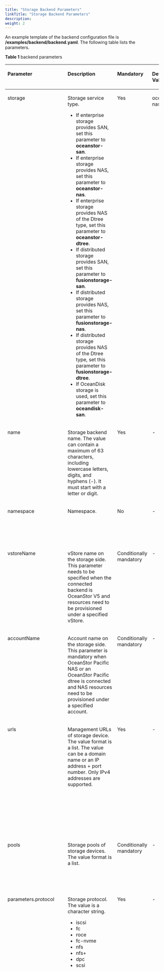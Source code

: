 ```yaml
---
title: "Storage Backend Parameters"
linkTitle: "Storage Backend Parameters"
description: 
weight: 2
---
```


An example template of the backend configuration file is  **/examples/backend/backend.yaml**. The following table lists the parameters.

**Table  1**  backend parameters

<a name="table9126101819192"></a>
<table><thead align="left"><tr id="row10127131813194"><th class="cellrowborder" valign="top" width="13.86138613861386%" id="mcps1.2.6.1.1"><p id="p5631154913199"><a name="p5631154913199"></a><a name="p5631154913199"></a>Parameter</p>
</th>
<th class="cellrowborder" valign="top" width="32.67326732673267%" id="mcps1.2.6.1.2"><p id="p463104991916"><a name="p463104991916"></a><a name="p463104991916"></a>Description</p>
</th>
<th class="cellrowborder" valign="top" width="13.86138613861386%" id="mcps1.2.6.1.3"><p id="p1463134917198"><a name="p1463134917198"></a><a name="p1463134917198"></a>Mandatory</p>
</th>
<th class="cellrowborder" valign="top" width="11.881188118811878%" id="mcps1.2.6.1.4"><p id="p6919415195119"><a name="p6919415195119"></a><a name="p6919415195119"></a>Default Value</p>
</th>
<th class="cellrowborder" valign="top" width="27.72277227722772%" id="mcps1.2.6.1.5"><p id="p10631049171910"><a name="p10631049171910"></a><a name="p10631049171910"></a>Remarks</p>
</th>
</tr>
</thead>
<tbody><tr id="row111271188193"><td class="cellrowborder" valign="top" width="13.86138613861386%" headers="mcps1.2.6.1.1 "><p id="en-us_topic_0000001324610777_p1233915445454"><a name="en-us_topic_0000001324610777_p1233915445454"></a><a name="en-us_topic_0000001324610777_p1233915445454"></a>storage</p>
</td>
<td class="cellrowborder" valign="top" width="32.67326732673267%" headers="mcps1.2.6.1.2 "><p id="en-us_topic_0000001324610777_p3339204417453"><a name="en-us_topic_0000001324610777_p3339204417453"></a><a name="en-us_topic_0000001324610777_p3339204417453"></a>Storage service type.</p>
<a name="en-us_topic_0000001324610777_ul713574293420"></a><a name="en-us_topic_0000001324610777_ul713574293420"></a><ul id="en-us_topic_0000001324610777_ul713574293420"><li>If enterprise storage provides SAN, set this parameter to <strong id="b417813613303"><a name="b417813613303"></a><a name="b417813613303"></a>oceanstor-san</strong>.</li><li>If enterprise storage provides NAS, set this parameter to <strong id="b1231819107497"><a name="b1231819107497"></a><a name="b1231819107497"></a>oceanstor-nas</strong>.</li><li>If enterprise storage provides NAS of the Dtree type, set this parameter to <strong id="b514124355618"><a name="b514124355618"></a><a name="b514124355618"></a>oceanstor-dtree</strong>.</li><li>If distributed storage provides SAN, set this parameter to <strong id="b129589153306"><a name="b129589153306"></a><a name="b129589153306"></a>fusionstorage-san</strong>.</li><li>If distributed storage provides NAS, set this parameter to <strong id="b17628208309"><a name="b17628208309"></a><a name="b17628208309"></a>fusionstorage-nas</strong>.</li><li>If distributed storage provides NAS of the Dtree type, set this parameter to <strong id="b55310242292"><a name="b55310242292"></a><a name="b55310242292"></a>fusionstorage-dtree</strong>.</li><li>If OceanDisk storage is used, set this parameter to <strong id="b1899815485617"><a name="b1899815485617"></a><a name="b1899815485617"></a>oceandisk-san</strong>.</li></ul>
</td>
<td class="cellrowborder" valign="top" width="13.86138613861386%" headers="mcps1.2.6.1.3 "><p id="en-us_topic_0000001324610777_p533910449459"><a name="en-us_topic_0000001324610777_p533910449459"></a><a name="en-us_topic_0000001324610777_p533910449459"></a>Yes</p>
</td>
<td class="cellrowborder" valign="top" width="11.881188118811878%" headers="mcps1.2.6.1.4 "><p id="p15919151545111"><a name="p15919151545111"></a><a name="p15919151545111"></a>oceanstor-nas</p>
</td>
<td class="cellrowborder" valign="top" width="27.72277227722772%" headers="mcps1.2.6.1.5 "><p id="en-us_topic_0000001324610777_p17339174424512"><a name="en-us_topic_0000001324610777_p17339174424512"></a><a name="en-us_topic_0000001324610777_p17339174424512"></a>One backend can provide only one storage service. If a single Huawei storage system can provide both SAN and NAS storage services, you can configure multiple backends and use different storage service types for each backend.</p>
</td>
</tr>
<tr id="row15127618111910"><td class="cellrowborder" valign="top" width="13.86138613861386%" headers="mcps1.2.6.1.1 "><p id="en-us_topic_0000001324610777_p733904424519"><a name="en-us_topic_0000001324610777_p733904424519"></a><a name="en-us_topic_0000001324610777_p733904424519"></a>name</p>
</td>
<td class="cellrowborder" valign="top" width="32.67326732673267%" headers="mcps1.2.6.1.2 "><p id="en-us_topic_0000001324610777_p23903331109"><a name="en-us_topic_0000001324610777_p23903331109"></a><a name="en-us_topic_0000001324610777_p23903331109"></a>Storage backend name. The value can contain a maximum of 63 characters, including lowercase letters, digits, and hyphens (-). It must start with a letter or digit.</p>
</td>
<td class="cellrowborder" valign="top" width="13.86138613861386%" headers="mcps1.2.6.1.3 "><p id="en-us_topic_0000001324610777_p18339944154510"><a name="en-us_topic_0000001324610777_p18339944154510"></a><a name="en-us_topic_0000001324610777_p18339944154510"></a>Yes</p>
</td>
<td class="cellrowborder" valign="top" width="11.881188118811878%" headers="mcps1.2.6.1.4 "><p id="p18919015125112"><a name="p18919015125112"></a><a name="p18919015125112"></a>-</p>
</td>
<td class="cellrowborder" valign="top" width="27.72277227722772%" headers="mcps1.2.6.1.5 "><p id="p1874481011019"><a name="p1874481011019"></a><a name="p1874481011019"></a>Ensure that the storage backend name is unique.</p>
</td>
</tr>
<tr id="row765135132312"><td class="cellrowborder" valign="top" width="13.86138613861386%" headers="mcps1.2.6.1.1 "><p id="p1650357236"><a name="p1650357236"></a><a name="p1650357236"></a>namespace</p>
</td>
<td class="cellrowborder" valign="top" width="32.67326732673267%" headers="mcps1.2.6.1.2 "><p id="p1466335142311"><a name="p1466335142311"></a><a name="p1466335142311"></a>Namespace.</p>
</td>
<td class="cellrowborder" valign="top" width="13.86138613861386%" headers="mcps1.2.6.1.3 "><p id="p176653592311"><a name="p176653592311"></a><a name="p176653592311"></a>No</p>
</td>
<td class="cellrowborder" valign="top" width="11.881188118811878%" headers="mcps1.2.6.1.4 "><p id="p391981510517"><a name="p391981510517"></a><a name="p391981510517"></a>-</p>
</td>
<td class="cellrowborder" valign="top" width="27.72277227722772%" headers="mcps1.2.6.1.5 "><p id="p866103515237"><a name="p866103515237"></a><a name="p866103515237"></a>The storage backend must be in the same namespace as Huawei CSI.</p>
</td>
</tr>
<tr id="row184812161516"><td class="cellrowborder" valign="top" width="13.86138613861386%" headers="mcps1.2.6.1.1 "><p id="p38488211152"><a name="p38488211152"></a><a name="p38488211152"></a>vstoreName</p>
</td>
<td class="cellrowborder" valign="top" width="32.67326732673267%" headers="mcps1.2.6.1.2 "><p id="p384813214151"><a name="p384813214151"></a><a name="p384813214151"></a>vStore name on the storage side. This parameter needs to be specified when the connected backend is OceanStor V5 and resources need to be provisioned under a specified vStore.</p>
</td>
<td class="cellrowborder" valign="top" width="13.86138613861386%" headers="mcps1.2.6.1.3 "><p id="p884812114157"><a name="p884812114157"></a><a name="p884812114157"></a>Conditionally mandatory</p>
</td>
<td class="cellrowborder" valign="top" width="11.881188118811878%" headers="mcps1.2.6.1.4 "><p id="p16919131517511"><a name="p16919131517511"></a><a name="p16919131517511"></a>-</p>
</td>
<td class="cellrowborder" valign="top" width="27.72277227722772%" headers="mcps1.2.6.1.5 "><p id="p584814213151"><a name="p584814213151"></a><a name="p584814213151"></a>This parameter needs to be specified only when the backend is OceanStor V5 and vStores need to be supported.</p>
</td>
</tr>
<tr id="row1218054742718"><td class="cellrowborder" valign="top" width="13.86138613861386%" headers="mcps1.2.6.1.1 "><p id="p14180194702714"><a name="p14180194702714"></a><a name="p14180194702714"></a>accountName</p>
</td>
<td class="cellrowborder" valign="top" width="32.67326732673267%" headers="mcps1.2.6.1.2 "><p id="p1518094762719"><a name="p1518094762719"></a><a name="p1518094762719"></a>Account name on the storage side. This parameter is mandatory when OceanStor Pacific NAS or an OceanStor Pacific dtree is connected and NAS resources need to be provisioned under a specified account.</p>
</td>
<td class="cellrowborder" valign="top" width="13.86138613861386%" headers="mcps1.2.6.1.3 "><p id="p14180547182717"><a name="p14180547182717"></a><a name="p14180547182717"></a>Conditionally mandatory</p>
</td>
<td class="cellrowborder" valign="top" width="11.881188118811878%" headers="mcps1.2.6.1.4 "><p id="p20919715115120"><a name="p20919715115120"></a><a name="p20919715115120"></a>-</p>
</td>
<td class="cellrowborder" valign="top" width="27.72277227722772%" headers="mcps1.2.6.1.5 "><p id="p195481349369"><a name="p195481349369"></a><a name="p195481349369"></a>This parameter needs to be specified when the connected backend is OceanStor Pacific NAS or OceanStor Pacific dtree and accounts need to be supported.</p>
</td>
</tr>
<tr id="row1212714182196"><td class="cellrowborder" valign="top" width="13.86138613861386%" headers="mcps1.2.6.1.1 "><p id="en-us_topic_0000001324610777_p153399449451"><a name="en-us_topic_0000001324610777_p153399449451"></a><a name="en-us_topic_0000001324610777_p153399449451"></a>urls</p>
</td>
<td class="cellrowborder" valign="top" width="32.67326732673267%" headers="mcps1.2.6.1.2 "><p id="en-us_topic_0000001324610777_p430691742216"><a name="en-us_topic_0000001324610777_p430691742216"></a><a name="en-us_topic_0000001324610777_p430691742216"></a>Management URLs of storage device. The value format is a list. The value can be a domain name or an IP address + port number. Only IPv4 addresses are supported.</p>
</td>
<td class="cellrowborder" valign="top" width="13.86138613861386%" headers="mcps1.2.6.1.3 "><p id="en-us_topic_0000001324610777_p1233934484518"><a name="en-us_topic_0000001324610777_p1233934484518"></a><a name="en-us_topic_0000001324610777_p1233934484518"></a>Yes</p>
</td>
<td class="cellrowborder" valign="top" width="11.881188118811878%" headers="mcps1.2.6.1.4 "><p id="p691916153512"><a name="p691916153512"></a><a name="p691916153512"></a>-</p>
</td>
<td class="cellrowborder" valign="top" width="27.72277227722772%" headers="mcps1.2.6.1.5 "><p id="en-us_topic_0000001324610777_p17339144114512"><a name="en-us_topic_0000001324610777_p17339144114512"></a><a name="en-us_topic_0000001324610777_p17339144114512"></a>If the connected backend is OceanStor or OceanStor Dorado storage and resources need to be provisioned under a specified vStore, set this parameter to the URL of the logical management port of the vStore.</p>
</td>
</tr>
<tr id="row7127101841917"><td class="cellrowborder" valign="top" width="13.86138613861386%" headers="mcps1.2.6.1.1 "><p id="en-us_topic_0000001324610777_p17111241100"><a name="en-us_topic_0000001324610777_p17111241100"></a><a name="en-us_topic_0000001324610777_p17111241100"></a>pools</p>
</td>
<td class="cellrowborder" valign="top" width="32.67326732673267%" headers="mcps1.2.6.1.2 "><p id="en-us_topic_0000001324610777_p1671172411012"><a name="en-us_topic_0000001324610777_p1671172411012"></a><a name="en-us_topic_0000001324610777_p1671172411012"></a>Storage pools of storage devices. The value format is a list.</p>
</td>
<td class="cellrowborder" valign="top" width="13.86138613861386%" headers="mcps1.2.6.1.3 "><p id="en-us_topic_0000001324610777_p971172414020"><a name="en-us_topic_0000001324610777_p971172414020"></a><a name="en-us_topic_0000001324610777_p971172414020"></a>Conditionally mandatory</p>
</td>
<td class="cellrowborder" valign="top" width="11.881188118811878%" headers="mcps1.2.6.1.4 "><p id="p19191715195117"><a name="p19191715195117"></a><a name="p19191715195117"></a>-</p>
</td>
<td class="cellrowborder" valign="top" width="27.72277227722772%" headers="mcps1.2.6.1.5 "><p id="en-us_topic_0000001324610777_p117122413014"><a name="en-us_topic_0000001324610777_p117122413014"></a><a name="en-us_topic_0000001324610777_p117122413014"></a>This parameter is optional when <strong id="b61986510578"><a name="b61986510578"></a><a name="b61986510578"></a>storage</strong> is set to <strong id="b122531563571"><a name="b122531563571"></a><a name="b122531563571"></a>oceanstor-dtree</strong> or <strong id="b199181445103215"><a name="b199181445103215"></a><a name="b199181445103215"></a>fusionstorage-dtree</strong>.</p>
</td>
</tr>
<tr id="row1312711851911"><td class="cellrowborder" valign="top" width="13.86138613861386%" headers="mcps1.2.6.1.1 "><p id="en-us_topic_0000001324610777_p20613155814116"><a name="en-us_topic_0000001324610777_p20613155814116"></a><a name="en-us_topic_0000001324610777_p20613155814116"></a>parameters.protocol</p>
</td>
<td class="cellrowborder" valign="top" width="32.67326732673267%" headers="mcps1.2.6.1.2 "><p id="en-us_topic_0000001324610777_p12810447425"><a name="en-us_topic_0000001324610777_p12810447425"></a><a name="en-us_topic_0000001324610777_p12810447425"></a>Storage protocol. The value is a character string.</p>
<a name="en-us_topic_0000001324610777_ul5584070363"></a><a name="en-us_topic_0000001324610777_ul5584070363"></a><ul id="en-us_topic_0000001324610777_ul5584070363"><li>iscsi</li><li>fc</li><li>roce</li><li>fc-nvme</li><li>nfs</li><li>nfs+</li><li>dpc</li><li>scsi</li></ul>
</td>
<td class="cellrowborder" valign="top" width="13.86138613861386%" headers="mcps1.2.6.1.3 "><p id="en-us_topic_0000001324610777_p1261313581616"><a name="en-us_topic_0000001324610777_p1261313581616"></a><a name="en-us_topic_0000001324610777_p1261313581616"></a>Yes</p>
</td>
<td class="cellrowborder" valign="top" width="11.881188118811878%" headers="mcps1.2.6.1.4 "><p id="p109191715115118"><a name="p109191715115118"></a><a name="p109191715115118"></a>-</p>
</td>
<td class="cellrowborder" valign="top" width="27.72277227722772%" headers="mcps1.2.6.1.5 "><a name="ul555819319152"></a><a name="ul555819319152"></a><ul id="ul555819319152"><li>If the value is set to <strong id="b1581639153417"><a name="b1581639153417"></a><a name="b1581639153417"></a>iscsi</strong>, ensure that an iSCSI client has been installed on the connected compute node.</li><li>If the value is set to <strong id="b11543345153412"><a name="b11543345153412"></a><a name="b11543345153412"></a>nfs</strong>, ensure that an NFS client tool has been installed on the connected compute node.</li><li>If the value is set to <strong id="b12512055911"><a name="b12512055911"></a><a name="b12512055911"></a>nfs+</strong>, ensure that an NFS+ client tool has been installed on the connected compute node.</li><li>If the value is set to <strong id="b1411754103416"><a name="b1411754103416"></a><a name="b1411754103416"></a>fc-nvme</strong> or <strong id="b1041145423414"><a name="b1041145423414"></a><a name="b1041145423414"></a>roce</strong>, ensure that the nvme-cli tool has been installed on the connected compute node. The tool version must be 1.<em id="i15258104899"><a name="i15258104899"></a><a name="i15258104899"></a>x</em> and not earlier than 1.9. </li><li>If the value is set to <strong id="b121961053520"><a name="b121961053520"></a><a name="b121961053520"></a>dpc</strong>, ensure that DPC has been installed on the connected compute node and the node has been added as a DPC compute node on the storage device to be connected.</li><li>If the value is set to <strong id="b208248618352"><a name="b208248618352"></a><a name="b208248618352"></a>scsi</strong>, ensure that a distributed storage VBS client has been installed on the connected compute node.</li></ul>
</td>
</tr>
<tr id="row61271618121913"><td class="cellrowborder" valign="top" width="13.86138613861386%" headers="mcps1.2.6.1.1 "><p id="en-us_topic_0000001324610777_p12730821724"><a name="en-us_topic_0000001324610777_p12730821724"></a><a name="en-us_topic_0000001324610777_p12730821724"></a>parameters.portals</p>
</td>
<td class="cellrowborder" valign="top" width="32.67326732673267%" headers="mcps1.2.6.1.2 "><p id="en-us_topic_0000001324610777_p127300212214"><a name="en-us_topic_0000001324610777_p127300212214"></a><a name="en-us_topic_0000001324610777_p127300212214"></a>Service access port. Nodes will use this port to read and write storage resources. The value format is a list.</p>
<p id="en-us_topic_0000001324610777_p166476473917"><a name="en-us_topic_0000001324610777_p166476473917"></a><a name="en-us_topic_0000001324610777_p166476473917"></a>Multiple ports can be configured if the protocol is <strong id="b144501934125913"><a name="b144501934125913"></a><a name="b144501934125913"></a>iscsi</strong>, <strong id="b94501934195913"><a name="b94501934195913"></a><a name="b94501934195913"></a>roce</strong>, or <strong id="b14450134105911"><a name="b14450134105911"></a><a name="b14450134105911"></a>nfs+</strong>. Only one port can be configured if the protocol is <strong id="b645017349592"><a name="b645017349592"></a><a name="b645017349592"></a>nfs</strong>. Service ports do not need to be configured if the protocol is <strong id="b545133435918"><a name="b545133435918"></a><a name="b545133435918"></a>fc</strong>, <strong id="b9451143465915"><a name="b9451143465915"></a><a name="b9451143465915"></a>fc-nvme</strong>, or <strong id="b1451203425919"><a name="b1451203425919"></a><a name="b1451203425919"></a>dpc</strong>. If the protocol is <strong id="b645116341596"><a name="b645116341596"></a><a name="b645116341596"></a>scsi</strong>, the port is in dictionary format where the key indicates the host name and the value indicates the IP address (only IPv4 addresses are supported).</p>
</td>
<td class="cellrowborder" valign="top" width="13.86138613861386%" headers="mcps1.2.6.1.3 "><p id="en-us_topic_0000001324610777_p8730621026"><a name="en-us_topic_0000001324610777_p8730621026"></a><a name="en-us_topic_0000001324610777_p8730621026"></a>Conditionally mandatory</p>
</td>
<td class="cellrowborder" valign="top" width="11.881188118811878%" headers="mcps1.2.6.1.4 "><p id="p15919101510519"><a name="p15919101510519"></a><a name="p15919101510519"></a>-</p>
</td>
<td class="cellrowborder" valign="top" width="27.72277227722772%" headers="mcps1.2.6.1.5 "><a name="ul73520114122"></a><a name="ul73520114122"></a><ul id="ul73520114122"><li>If a vStore or account is used to connect to a backend, <strong id="b0208627007"><a name="b0208627007"></a><a name="b0208627007"></a>portals</strong> must be set to the logical port information of the vStore or account.</li><li>If <strong id="b174162555018"><a name="b174162555018"></a><a name="b174162555018"></a>nfs</strong> or <strong id="b8805196902"><a name="b8805196902"></a><a name="b8805196902"></a>nfs+</strong> is used, the value can be a domain name.</li></ul>
</td>
</tr>
<tr id="row159281476499"><td class="cellrowborder" valign="top" width="13.86138613861386%" headers="mcps1.2.6.1.1 "><p id="p2092814473495"><a name="p2092814473495"></a><a name="p2092814473495"></a>parameters.ALUA</p>
</td>
<td class="cellrowborder" valign="top" width="32.67326732673267%" headers="mcps1.2.6.1.2 "><p id="p1292874710497"><a name="p1292874710497"></a><a name="p1292874710497"></a>ALUA configuration of the storage backend. If the worker node uses the native multipathing software provided by the OS and ALUA is enabled, you need to configure this parameter.</p>
</td>
<td class="cellrowborder" valign="top" width="13.86138613861386%" headers="mcps1.2.6.1.3 "><p id="p179281474494"><a name="p179281474494"></a><a name="p179281474494"></a>Conditionally mandatory</p>
</td>
<td class="cellrowborder" valign="top" width="11.881188118811878%" headers="mcps1.2.6.1.4 "><p id="p159191115165113"><a name="p159191115165113"></a><a name="p159191115165113"></a>-</p>
</td>
<td class="cellrowborder" valign="top" width="27.72277227722772%" headers="mcps1.2.6.1.5 "><p id="p592814711497"><a name="p592814711497"></a><a name="p592814711497"></a>If ALUA is enabled for the host multipathing software, ensure that the backend ALUA configuration is the same as that of the host ALUA configuration.</p>
<p id="p9408545184515"><a name="p9408545184515"></a><a name="p9408545184515"></a>For details about the ALUA configuration, see <a href="/css-docs/docs/advanced-features/configuring-alua/configuring-alua-using-helm">Configuring ALUA Using Helm</a>.</p>
</td>
</tr>
<tr id="row69321538172918"><td class="cellrowborder" valign="top" width="13.86138613861386%" headers="mcps1.2.6.1.1 "><p id="p2932193817290"><a name="p2932193817290"></a><a name="p2932193817290"></a>parameters.parentname</p>
</td>
<td class="cellrowborder" valign="top" width="32.67326732673267%" headers="mcps1.2.6.1.2 "><p id="p19753720163619"><a name="p19753720163619"></a><a name="p19753720163619"></a>Name of a file system on the current storage device. Dtree is created in the file system.</p>
<p id="p13753520153612"><a name="p13753520153612"></a><a name="p13753520153612"></a>This parameter is optional when <strong id="b5811194616312"><a name="b5811194616312"></a><a name="b5811194616312"></a>storage</strong> is set to <strong id="b8363649163110"><a name="b8363649163110"></a><a name="b8363649163110"></a>oceanstor-dtree</strong> or <strong id="b1515475210314"><a name="b1515475210314"></a><a name="b1515475210314"></a>fusionstorage-dtree</strong>.</p>
</td>
<td class="cellrowborder" valign="top" width="13.86138613861386%" headers="mcps1.2.6.1.3 "><p id="p7932338112916"><a name="p7932338112916"></a><a name="p7932338112916"></a>No</p>
</td>
<td class="cellrowborder" valign="top" width="11.881188118811878%" headers="mcps1.2.6.1.4 "><p id="p593283812910"><a name="p593283812910"></a><a name="p593283812910"></a>-</p>
</td>
<td class="cellrowborder" valign="top" width="27.72277227722772%" headers="mcps1.2.6.1.5 "><p id="p17932638112915"><a name="p17932638112915"></a><a name="p17932638112915"></a>Query the name on the <strong id="b158145262210"><a name="b158145262210"></a><a name="b158145262210"></a>File Systems</strong> page of DeviceManager.</p>
</td>
</tr>
<tr id="row158363112216"><td class="cellrowborder" valign="top" width="13.86138613861386%" headers="mcps1.2.6.1.1 "><p id="en-us_topic_0000001276213416_p1619335616176"><a name="en-us_topic_0000001276213416_p1619335616176"></a><a name="en-us_topic_0000001276213416_p1619335616176"></a>metrovStorePairID</p>
</td>
<td class="cellrowborder" valign="top" width="32.67326732673267%" headers="mcps1.2.6.1.2 "><p id="p03781853135"><a name="p03781853135"></a><a name="p03781853135"></a>HyperMetro vStore pair ID.</p>
<p id="en-us_topic_0000001276213416_p17485124117179"><a name="en-us_topic_0000001276213416_p17485124117179"></a><a name="en-us_topic_0000001276213416_p17485124117179"></a>This parameter is mandatory when a PV to be created on the storage side needs to support the NAS HyperMetro feature. In this case, you need to enter the ID of the HyperMetro vStore pair to which the PV to be created belongs.</p>
</td>
<td class="cellrowborder" valign="top" width="13.86138613861386%" headers="mcps1.2.6.1.3 "><p id="en-us_topic_0000001276213416_p1448594113173"><a name="en-us_topic_0000001276213416_p1448594113173"></a><a name="en-us_topic_0000001276213416_p1448594113173"></a>Conditionally mandatory</p>
</td>
<td class="cellrowborder" valign="top" width="11.881188118811878%" headers="mcps1.2.6.1.4 "><p id="p391981511519"><a name="p391981511519"></a><a name="p391981511519"></a>-</p>
</td>
<td class="cellrowborder" valign="top" width="27.72277227722772%" headers="mcps1.2.6.1.5 "><p id="en-us_topic_0000001276213416_p568210171458"><a name="en-us_topic_0000001276213416_p568210171458"></a><a name="en-us_topic_0000001276213416_p568210171458"></a>You can query the HyperMetro vStore pair ID on DeviceManager.</p>
</td>
</tr>
<tr id="row3332581728"><td class="cellrowborder" valign="top" width="13.86138613861386%" headers="mcps1.2.6.1.1 "><p id="en-us_topic_0000001276213416_p179320619189"><a name="en-us_topic_0000001276213416_p179320619189"></a><a name="en-us_topic_0000001276213416_p179320619189"></a>metroBackend</p>
</td>
<td class="cellrowborder" valign="top" width="32.67326732673267%" headers="mcps1.2.6.1.2 "><p id="en-us_topic_0000001276213416_p3494125991718"><a name="en-us_topic_0000001276213416_p3494125991718"></a><a name="en-us_topic_0000001276213416_p3494125991718"></a>Backend name of the HyperMetro peer. The value is a character string.</p>
<p id="p19322352557"><a name="p19322352557"></a><a name="p19322352557"></a>This parameter is mandatory when a PV to be created on the storage side needs to support the NAS HyperMetro feature. In this case, you need to enter the name of the other backend to form a HyperMetro pair with the current backend.</p>
</td>
<td class="cellrowborder" valign="top" width="13.86138613861386%" headers="mcps1.2.6.1.3 "><p id="en-us_topic_0000001276213416_p649485911172"><a name="en-us_topic_0000001276213416_p649485911172"></a><a name="en-us_topic_0000001276213416_p649485911172"></a>Conditionally mandatory</p>
</td>
<td class="cellrowborder" valign="top" width="11.881188118811878%" headers="mcps1.2.6.1.4 "><p id="p1791951575111"><a name="p1791951575111"></a><a name="p1791951575111"></a>-</p>
</td>
<td class="cellrowborder" valign="top" width="27.72277227722772%" headers="mcps1.2.6.1.5 "><p id="en-us_topic_0000001276213416_p768261754513"><a name="en-us_topic_0000001276213416_p768261754513"></a><a name="en-us_topic_0000001276213416_p768261754513"></a>The names of the two backends in the pair must be entered. After the two backends form a HyperMetro relationship, they cannot form a HyperMetro relationship with other backends.</p>
</td>
</tr>
<tr id="row36316121111"><td class="cellrowborder" valign="top" width="13.86138613861386%" headers="mcps1.2.6.1.1 "><p id="p2064181219115"><a name="p2064181219115"></a><a name="p2064181219115"></a>supportedTopologies</p>
</td>
<td class="cellrowborder" valign="top" width="32.67326732673267%" headers="mcps1.2.6.1.2 "><p id="p18642127115"><a name="p18642127115"></a><a name="p18642127115"></a>Storage topology awareness configuration. The parameter format is JSON of the list type.</p>
</td>
<td class="cellrowborder" valign="top" width="13.86138613861386%" headers="mcps1.2.6.1.3 "><p id="p864111251119"><a name="p864111251119"></a><a name="p864111251119"></a>Conditionally mandatory</p>
</td>
<td class="cellrowborder" valign="top" width="11.881188118811878%" headers="mcps1.2.6.1.4 "><p id="p1191961545114"><a name="p1191961545114"></a><a name="p1191961545114"></a>-</p>
</td>
<td class="cellrowborder" valign="top" width="27.72277227722772%" headers="mcps1.2.6.1.5 "><p id="p176418120111"><a name="p176418120111"></a><a name="p176418120111"></a>This parameter is mandatory if storage topology awareness is enabled. For details, see <a href="/css-docs/docs/advanced-features/configuring-storage-topology-awareness/configuring-storage-topology-awareness-using-helm">Configuring Storage Topology Awareness Using Helm</a>.</p>
</td>
</tr>
<tr id="row11363104441311"><td class="cellrowborder" valign="top" width="13.86138613861386%" headers="mcps1.2.6.1.1 "><p id="p0363164461310"><a name="p0363164461310"></a><a name="p0363164461310"></a>maxClientThreads</p>
</td>
<td class="cellrowborder" valign="top" width="32.67326732673267%" headers="mcps1.2.6.1.2 "><p id="p1236374461311"><a name="p1236374461311"></a><a name="p1236374461311"></a>Maximum number of concurrent connections to a storage backend.</p>
</td>
<td class="cellrowborder" valign="top" width="13.86138613861386%" headers="mcps1.2.6.1.3 "><p id="p43631344161310"><a name="p43631344161310"></a><a name="p43631344161310"></a>No</p>
</td>
<td class="cellrowborder" valign="top" width="11.881188118811878%" headers="mcps1.2.6.1.4 "><p id="p16919715145113"><a name="p16919715145113"></a><a name="p16919715145113"></a>30</p>
</td>
<td class="cellrowborder" valign="top" width="27.72277227722772%" headers="mcps1.2.6.1.5 "><p id="p7363204412133"><a name="p7363204412133"></a><a name="p7363204412133"></a>The value ranges from 1 to 30. If this parameter is not set or the value is not in the specified range, the default value 30 is used.</p>
</td>
</tr>
</tbody>
</table>

